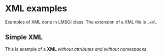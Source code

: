 # XML examples

Examples of XML done in LMSGI class. The extension of a XML file is `.xml`.

## Simple XML

This is example of a **XML** _without attributes and without namespaces_:
